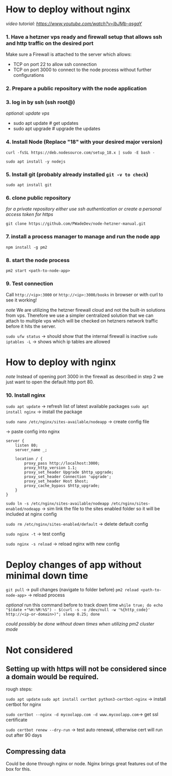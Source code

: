 # How to deploy without nginx

_video tutorial: https://www.youtube.com/watch?v=IbJMb-qsgaY_

### 1. Have a hetzner vps ready and firewall setup that allows ssh and http traffic on the desired port

Make sure a Firewall is attached to the server which allows:
- TCP on port 22 to allow ssh connection
- TCP on port 3000 to connect to the node process without further configurations

### 2. Prepare a public repository with the node application

### 3. log in by ssh (ssh root@<ip4>)

_optional: update vps_
- sudo apt update # get updates
- sudo apt upgrade # upgrade the updates


### 4. Install Node (Replace "18" with your desired major version)

`curl -fsSL https://deb.nodesource.com/setup_18.x | sudo -E bash -`

`sudo apt install -y nodejs`

### 5. Install git (probably already installed `git -v to check`)

`sudo apt install git`

### 6. clone public repository

_for a private repository either use ssh authentication or create a personal access token for https_

`git clone https://github.com/PWadeDev/node-hetzner-manual.git`

### 7. install a process manager to manage and run the node app

`npm install -g pm2`

### 8. start the node process

`pm2 start <path-to-node-app>`

### 9. Test connection

Call `http://<ip>:3000` or `http://<ip>:3000/books` in browser or with curl to see it working!

_note_
We are utilizing the hetzner firewall cloud and not the built-in solutions from vps.
Therefore we use a simpler centralized solution that we can attach to multiple vps which will be checked on hetzners network traffic before it hits the server.

`sudo ufw status` -> should show that the internal firewall is inactive
`sudo iptables -L` -> shows which ip tables are allowed

# How to deploy with nginx

_note_
Instead of opening port 3000 in the firewall as described in step 2 we just want to open the default http port 80.

### 10. Install nginx

`sudo apt update` -> refresh list of latest available packages
`sudo apt install nginx` -> install the package

`sudo nano /etc/nginx/sites-available/nodeapp` -> create config file
 
-> paste config into nginx 
```
server {
    listen 80;
    server_name _;

    location / {
        proxy_pass http://localhost:3000;
        proxy_http_version 1.1;
        proxy_set_header Upgrade $http_upgrade;
        proxy_set_header Connection 'upgrade';
        proxy_set_header Host $host;
        proxy_cache_bypass $http_upgrade;
    }
}
``` 

`sudo ln -s /etc/nginx/sites-available/nodeapp /etc/nginx/sites-enabled/nodeapp` -> sim link the file to the sites enabled folder so it will be included at nginx config

`sudo rm /etc/nginx/sites-enabled/default` -> delete default config

`sudo nginx -t` -> test config

`sudo nginx -s reload` -> reload nginx with new config

# Deploy changes of app without minimal down time

`git pull` -> pull changes (navigate to folder before)
`pm2 reload <path-to-node-app>` -> reload process

_optional_
run this command before to track down time
`while true; do echo "$(date +"%H:%M:%S") - $(curl -s -o /dev/null -w '%{http_code}' http://<ip-or-domain>)"; sleep 0.25; done`

_could possibly be done without down times when utilizing pm2 cluster mode_

# Not considered

## Setting up with https will not be considered since a domain would be required.

rough steps:

`sudo apt update`
`sudo apt install certbot python3-certbot-nginx` -> install certbot for nginx

`sudo certbot --nginx -d mycoolapp.com -d www.mycoolapp.com`-> get ssl certificate

`sudo certbot renew --dry-run` -> test auto renewal, otherwise cert will run out after 90 days

## Compressing data

Could be done through nginx or node. Nginx brings great features out of the box for this.